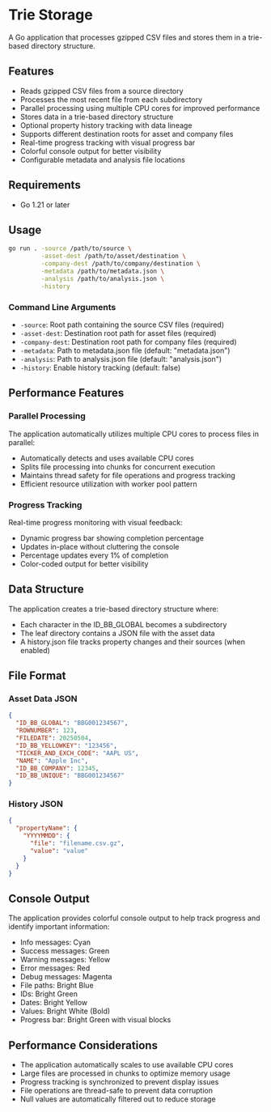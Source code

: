 # Trie Storage

A Go application that processes gzipped CSV files and stores them in a trie-based directory structure.

## Features

- Reads gzipped CSV files from a source directory
- Processes the most recent file from each subdirectory
- Parallel processing using multiple CPU cores for improved performance
- Stores data in a trie-based directory structure
- Optional property history tracking with data lineage
- Supports different destination roots for asset and company files
- Real-time progress tracking with visual progress bar
- Colorful console output for better visibility
- Configurable metadata and analysis file locations

## Requirements

- Go 1.21 or later

## Usage

```bash
go run . -source /path/to/source \
         -asset-dest /path/to/asset/destination \
         -company-dest /path/to/company/destination \
         -metadata /path/to/metadata.json \
         -analysis /path/to/analysis.json \
         -history
```

### Command Line Arguments

- `-source`: Root path containing the source CSV files (required)
- `-asset-dest`: Destination root path for asset files (required)
- `-company-dest`: Destination root path for company files (required)
- `-metadata`: Path to metadata.json file (default: "metadata.json")
- `-analysis`: Path to analysis.json file (default: "analysis.json")
- `-history`: Enable history tracking (default: false)

## Performance Features

### Parallel Processing
The application automatically utilizes multiple CPU cores to process files in parallel:
- Automatically detects and uses available CPU cores
- Splits file processing into chunks for concurrent execution
- Maintains thread safety for file operations and progress tracking
- Efficient resource utilization with worker pool pattern

### Progress Tracking
Real-time progress monitoring with visual feedback:
- Dynamic progress bar showing completion percentage
- Updates in-place without cluttering the console
- Percentage updates every 1% of completion
- Color-coded output for better visibility

## Data Structure

The application creates a trie-based directory structure where:
- Each character in the ID_BB_GLOBAL becomes a subdirectory
- The leaf directory contains a JSON file with the asset data
- A history.json file tracks property changes and their sources (when enabled)

## File Format

### Asset Data JSON
```json
{
  "ID_BB_GLOBAL": "BBG001234567",
  "ROWNUMBER": 123,
  "FILEDATE": 20250504,
  "ID_BB_YELLOWKEY": "123456",
  "TICKER_AND_EXCH_CODE": "AAPL US",
  "NAME": "Apple Inc",
  "ID_BB_COMPANY": 12345,
  "ID_BB_UNIQUE": "BBG001234567"
}
```

### History JSON
```json
{
  "propertyName": {
    "YYYYMMDD": {
      "file": "filename.csv.gz",
      "value": "value"
    }
  }
}
```

## Console Output

The application provides colorful console output to help track progress and identify important information:

- Info messages: Cyan
- Success messages: Green
- Warning messages: Yellow
- Error messages: Red
- Debug messages: Magenta
- File paths: Bright Blue
- IDs: Bright Green
- Dates: Bright Yellow
- Values: Bright White (Bold)
- Progress bar: Bright Green with visual blocks

## Performance Considerations

- The application automatically scales to use available CPU cores
- Large files are processed in chunks to optimize memory usage
- Progress tracking is synchronized to prevent display issues
- File operations are thread-safe to prevent data corruption
- Null values are automatically filtered out to reduce storage

